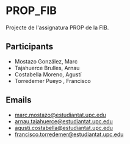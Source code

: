 # PROP_FIB
Projecte de l'assignatura PROP de la FIB.

## Participants
- Mostazo González, Marc
- Tajahuerce Brulles, Arnau
- Costabella Moreno, Agustí
- Torredemer Pueyo , Francisco

## Emails
- marc.mostazo@estudiantat.upc.edu
- arnau.tajahuerce@estudiantat.upc.edu
- agusti.costabella@estudiantat.upc.edu
- francisco.torredemer@estudiantat.upc.edu